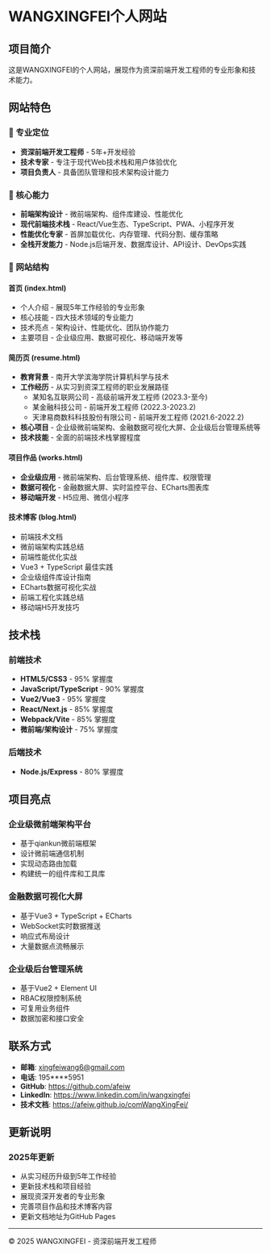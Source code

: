 # WANGXINGFEI个人网站

## 项目简介

这是WANGXINGFEI的个人网站，展现作为资深前端开发工程师的专业形象和技术能力。

## 网站特色

### 🎯 专业定位
- **资深前端开发工程师** - 5年+开发经验
- **技术专家** - 专注于现代Web技术栈和用户体验优化
- **项目负责人** - 具备团队管理和技术架构设计能力

### 🚀 核心能力
- **前端架构设计** - 微前端架构、组件库建设、性能优化
- **现代前端技术栈** - React/Vue生态、TypeScript、PWA、小程序开发
- **性能优化专家** - 首屏加载优化、内存管理、代码分割、缓存策略
- **全栈开发能力** - Node.js后端开发、数据库设计、API设计、DevOps实践

### 📁 网站结构

#### 首页 (index.html)
- 个人介绍 - 展现5年工作经验的专业形象
- 核心技能 - 四大技术领域的专业能力
- 技术亮点 - 架构设计、性能优化、团队协作能力
- 主要项目 - 企业级应用、数据可视化、移动端开发等

#### 简历页 (resume.html)
- **教育背景** - 南开大学滨海学院计算机科学与技术
- **工作经历** - 从实习到资深工程师的职业发展路径
  - 某知名互联网公司 - 高级前端开发工程师 (2023.3-至今)
  - 某金融科技公司 - 前端开发工程师 (2022.3-2023.2)
  - 天津易商数科科技股份有限公司 - 前端开发工程师 (2021.6-2022.2)
- **核心项目** - 企业级微前端架构、金融数据可视化大屏、企业级后台管理系统等
- **技术技能** - 全面的前端技术栈掌握程度

#### 项目作品 (works.html)
- **企业级应用** - 微前端架构、后台管理系统、组件库、权限管理
- **数据可视化** - 金融数据大屏、实时监控平台、ECharts图表库
- **移动端开发** - H5应用、微信小程序

#### 技术博客 (blog.html)
- 前端技术文档
- 微前端架构实践总结
- 前端性能优化实战
- Vue3 + TypeScript 最佳实践
- 企业级组件库设计指南
- ECharts数据可视化实战
- 前端工程化实践总结
- 移动端H5开发技巧

## 技术栈

### 前端技术
- **HTML5/CSS3** - 95% 掌握度
- **JavaScript/TypeScript** - 90% 掌握度
- **Vue2/Vue3** - 95% 掌握度
- **React/Next.js** - 85% 掌握度
- **Webpack/Vite** - 85% 掌握度
- **微前端/架构设计** - 75% 掌握度

### 后端技术
- **Node.js/Express** - 80% 掌握度

## 项目亮点

### 企业级微前端架构平台
- 基于qiankun微前端框架
- 设计微前端通信机制
- 实现动态路由加载
- 构建统一的组件库和工具库

### 金融数据可视化大屏
- 基于Vue3 + TypeScript + ECharts
- WebSocket实时数据推送
- 响应式布局设计
- 大量数据点流畅展示

### 企业级后台管理系统
- 基于Vue2 + Element UI
- RBAC权限控制系统
- 可复用业务组件
- 数据加密和接口安全

## 联系方式

- **邮箱**: xingfeiwang6@gmail.com
- **电话**: 195****5951
- **GitHub**: https://github.com/afeiw
- **LinkedIn**: https://www.linkedin.com/in/wangxingfei
- **技术文档**: https://afeiw.github.io/comWangXingFei/

## 更新说明

### 2025年更新
- 从实习经历升级到5年工作经验
- 更新技术栈和项目经验
- 展现资深开发者的专业形象
- 完善项目作品和技术博客内容
- 更新文档地址为GitHub Pages

---

© 2025 WANGXINGFEI - 资深前端开发工程师
